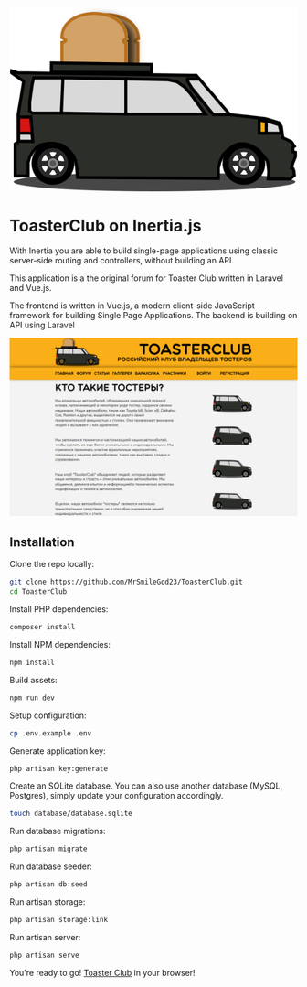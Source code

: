 ![](storage/app/public/img/logo.svg)

# ToasterClub on Inertia.js

With Inertia you are able to build single-page applications using classic server-side routing and controllers, without building an API.

This application is a the original forum for Toaster Club written in Laravel and Vue.js.

The frontend is written in Vue.js, a modern client-side JavaScript framework for building Single Page Applications.
The backend is building  on API using Laravel

![](screenshot.png)

## Installation

Clone the repo locally:

```sh
git clone https://github.com/MrSmileGod23/ToasterClub.git
cd ToasterClub
```

Install PHP dependencies:

```sh
composer install
```

Install NPM dependencies:

```sh
npm install
```

Build assets:

```sh
npm run dev
```

Setup configuration:

```sh
cp .env.example .env
```

Generate application key:

```sh
php artisan key:generate
```

Create an SQLite database. You can also use another database (MySQL, Postgres), simply update your configuration accordingly.

```sh
touch database/database.sqlite
```

Run database migrations:

```sh
php artisan migrate
```

Run database seeder:

```sh
php artisan db:seed
```

Run artisan storage:

```sh
php artisan storage:link
```

Run artisan server:

```sh
php artisan serve
```

You're ready to go! [Toaster Club](http://127.0.0.1:8000/) in your browser!
